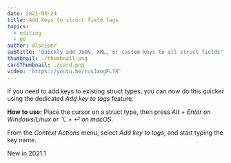 ```yaml
---
date: 2021-05-24
title: Add keys to struct field tags
topics:
  - editing
  - go
author: dlsniper
subtitle: 'Quickly add JSON, XML, or custom keys to all struct fields'
thumbnail: ./thumbnail.png
cardThumbnail: ./card.png
video: 'https://youtu.be/rusJaogFL78'
---
```

If you need to add keys to existing struct types, you can now do
this quicker using the dedicated *Add key to tags* feature.

**How to use:**
Place the cursor on a struct type, then press _Alt + Enter on Windows/Linux_ or _⌥ + ⏎ on macOS_.

From the *Context Actions* menu, select *Add key to tags*, and 
start typing the key name. 

<span class="tag is-rounded">New in 2021.1</span>
